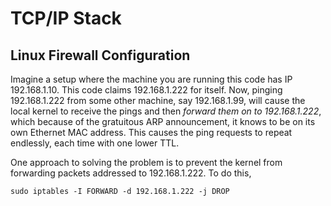# TCP/IP Stack

## Linux Firewall Configuration

Imagine a setup where the machine you are running this code has IP
192.168.1.10. This code claims 192.168.1.222 for itself. Now, pinging
192.168.1.222 from some other machine, say 192.168.1.99, will cause
the local kernel to receive the pings and then *forward them on to
192.168.1.222*, which because of the gratuitous ARP announcement, it
knows to be on its own Ethernet MAC address. This causes the ping
requests to repeat endlessly, each time with one lower TTL.

One approach to solving the problem is to prevent the kernel from
forwarding packets addressed to 192.168.1.222. To do this,

    sudo iptables -I FORWARD -d 192.168.1.222 -j DROP
